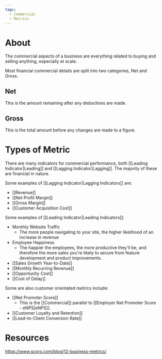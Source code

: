 ```yaml
---
tags:
  - Commercial
  - Metrics
---
```

# About
The commercial aspects of a business are everything related to buying and selling anything, especially at scale.

Most financial commercial details are split into two categories, Net and Gross.
## Net
This is the amount remaining after any deductions are made.
## Gross
This is the total amount before any changes are made to a figure.
# Types of Metric
There are many indicators for commercial performance, both [[Leading Indicator|Leading]] and [[Lagging Indicator|Lagging]]. The majority of these are financial in nature.

Some examples of [[Lagging Indicator|Lagging Indicators]] are:
- [[Revenue]]
- [[Net Profit Margin]]
- [[Gross Margin]]
- [[Customer Acquisition Cost]]

Some examples of [[Leading Indicator|Leading Indicators]]:
- Monthly Website Traffic
	- The more people navigating to your site, the higher likelihood of an increase in revenue
- Employee Happiness
	- The happier the employees, the more productive they'll be, and therefore the more sales you're likely to secure from feature development and product improvements.
- [[Sales Growth Year-to-Date]]
- [[Monthly Recurring Revenue]]
- [[Opportunity Cost]]
- [[Cost of Delay]]

Some are also customer orientated metrics include:
- [[Net Promoter Score]]
	- This is the [[Commercial]] parallel to [[Employer Net Promoter Score - eNPS|eNPS]].
- [[Customer Loyalty and Retention]]
- [[Lead-to-Client Conversion Rate]]

# Resources
https://www.scoro.com/blog/12-business-metrics/